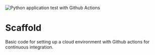![Python application test with Github Actions](https://github.com/Nathan2Warren/Python_scaffold/workflows/Python%20application%20test%20with%20Github%20Actions/badge.svg)

# Scaffold
Basic code for setting up a cloud environment with Github actions for continuous integration.
